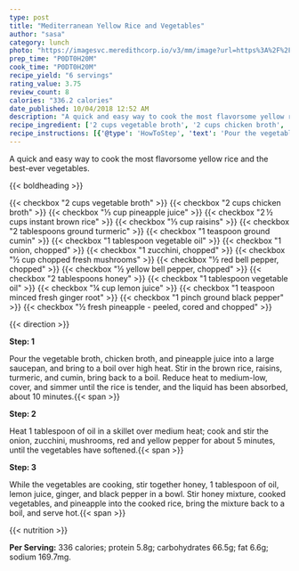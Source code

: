 ```yaml
---
type: post
title: "Mediterranean Yellow Rice and Vegetables"
author: "sasa"
category: lunch
photo: "https://imagesvc.meredithcorp.io/v3/mm/image?url=https%3A%2F%2Fimages.media-allrecipes.com%2Fuserphotos%2F2411201.jpg"
prep_time: "P0DT0H20M"
cook_time: "P0DT0H20M"
recipe_yield: "6 servings"
rating_value: 3.75
review_count: 8
calories: "336.2 calories"
date_published: 10/04/2018 12:52 AM
description: "A quick and easy way to cook the most flavorsome yellow rice and the best-ever vegetables."
recipe_ingredient: ['2 cups vegetable broth', '2 cups chicken broth', '⅓ cup pineapple juice', '2\u2009½ cups instant brown rice', '⅓ cup raisins', '2 tablespoons ground turmeric', '1 teaspoon ground cumin', '1 tablespoon vegetable oil', '1 onion, chopped', '1 zucchini, chopped', '½ cup chopped fresh mushrooms', '½ red bell pepper, chopped', '½ yellow bell pepper, chopped', '2 tablespoons honey', '1 tablespoon vegetable oil', '¼ cup lemon juice', '1 teaspoon minced fresh ginger root', '1 pinch ground black pepper', '½ fresh pineapple - peeled, cored and chopped']
recipe_instructions: [{'@type': 'HowToStep', 'text': 'Pour the vegetable broth, chicken broth, and pineapple juice into a large saucepan, and bring to a boil over high heat. Stir in the brown rice, raisins, turmeric, and cumin, bring back to a boil. Reduce heat to medium-low, cover, and simmer until the rice is tender, and the liquid has been absorbed, about 10 minutes.\n'}, {'@type': 'HowToStep', 'text': 'Heat 1 tablespoon of oil in a skillet over medium heat; cook and stir the onion, zucchini, mushrooms, red and yellow pepper for about 5 minutes, until the vegetables have softened.\n'}, {'@type': 'HowToStep', 'text': 'While the vegetables are cooking, stir together honey, 1 tablespoon of oil, lemon juice, ginger, and black pepper in a bowl. Stir honey mixture, cooked vegetables, and pineapple into the cooked rice, bring the mixture back to a boil, and serve hot.\n'}]
---
```


A quick and easy way to cook the most flavorsome yellow rice and the best-ever vegetables. 

{{< boldheading >}}

{{< checkbox "2 cups vegetable broth" >}}
{{< checkbox "2 cups chicken broth" >}}
{{< checkbox "⅓ cup pineapple juice" >}}
{{< checkbox "2 ½ cups instant brown rice" >}}
{{< checkbox "⅓ cup raisins" >}}
{{< checkbox "2 tablespoons ground turmeric" >}}
{{< checkbox "1 teaspoon ground cumin" >}}
{{< checkbox "1 tablespoon vegetable oil" >}}
{{< checkbox "1  onion, chopped" >}}
{{< checkbox "1  zucchini, chopped" >}}
{{< checkbox "½ cup chopped fresh mushrooms" >}}
{{< checkbox "½  red bell pepper, chopped" >}}
{{< checkbox "½  yellow bell pepper, chopped" >}}
{{< checkbox "2 tablespoons honey" >}}
{{< checkbox "1 tablespoon vegetable oil" >}}
{{< checkbox "¼ cup lemon juice" >}}
{{< checkbox "1 teaspoon minced fresh ginger root" >}}
{{< checkbox "1 pinch ground black pepper" >}}
{{< checkbox "½  fresh pineapple - peeled, cored and chopped" >}}


{{< direction >}}

**Step: 1**

Pour the vegetable broth, chicken broth, and pineapple juice into a large saucepan, and bring to a boil over high heat. Stir in the brown rice, raisins, turmeric, and cumin, bring back to a boil. Reduce heat to medium-low, cover, and simmer until the rice is tender, and the liquid has been absorbed, about 10 minutes.{{< span >}}

**Step: 2**

Heat 1 tablespoon of oil in a skillet over medium heat; cook and stir the onion, zucchini, mushrooms, red and yellow pepper for about 5 minutes, until the vegetables have softened.{{< span >}}

**Step: 3**

While the vegetables are cooking, stir together honey, 1 tablespoon of oil, lemon juice, ginger, and black pepper in a bowl. Stir honey mixture, cooked vegetables, and pineapple into the cooked rice, bring the mixture back to a boil, and serve hot.{{< span >}}

{{< nutrition >}}

**Per Serving:** 336 calories; protein 5.8g; carbohydrates 66.5g; fat 6.6g; sodium 169.7mg.